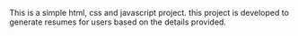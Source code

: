 This is a simple html, css and javascript project. this project is developed to generate resumes for users based on the details provided.

